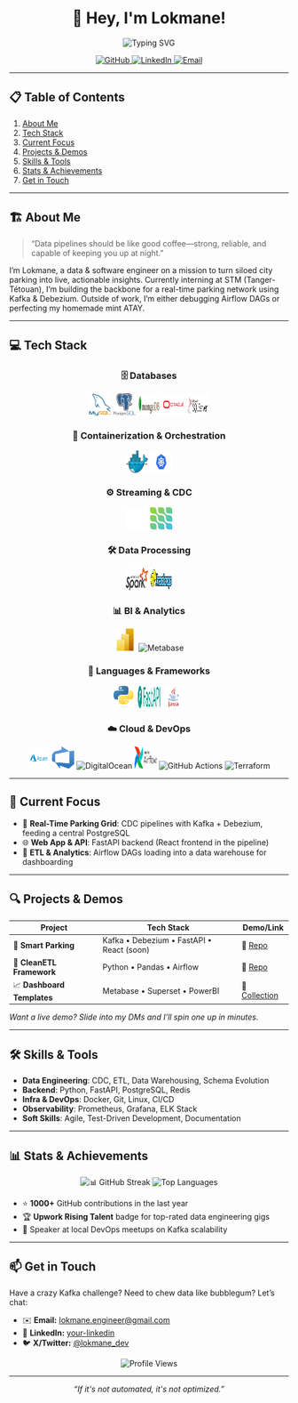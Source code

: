 <h1 align="center">👋 Hey, I'm Lokmane!</h1>
<p align="center">
  <img src="https://readme-typing-svg.herokuapp.com?font=Fira+Code&size=24&pause=1000&color=00ADB5&center=true&width=700&height=50&lines=Data+&+Software+Engineer;Kafka+&+Debezium+Wizard;Building+Real-Time+City+Solutions" alt="Typing SVG"/>
</p>

<div align="center">
  <!-- Socials & Shields -->
  <a href="https://github.com/lokmane101">
    <img src="https://img.shields.io/badge/GitHub-@lokmane101-181717?style=for-the-badge&logo=github" alt="GitHub"/>
  </a>
  <a href="https://www.linkedin.com/in/lokmane-akkouh">
    <img src="https://img.shields.io/badge/LinkedIn-Connect-blue?style=for-the-badge&logo=linkedin" alt="LinkedIn"/>
  </a>
  <a href="mailto:lokmaneakkouh10@gmail.com">
    <img src="https://img.shields.io/badge/Email-Hit%20Me%20Up-red?style=for-the-badge&logo=gmail" alt="Email"/>
  </a>
</div>

---

## 📋 Table of Contents
1. [About Me](#-about-me)  
2. [Tech Stack](#-tech-stack)  
3. [Current Focus](#-current-focus)  
4. [Projects & Demos](#-projects--demos)  
5. [Skills & Tools](#-skills--tools)  
6. [Stats & Achievements](#-stats--achievements)  
7. [Get in Touch](#-get-in-touch)  

---

## 🏗️ About Me
> “Data pipelines should be like good coffee—strong, reliable, and capable of keeping you up at night.”

I’m Lokmane, a data & software engineer on a mission to turn siloed city parking into live, actionable insights. Currently interning at STM (Tanger-Tétouan), I’m building the backbone for a real-time parking network using Kafka & Debezium. Outside of work, I’m either debugging Airflow DAGs or perfecting my homemade mint ATAY.  

---

## 💻 Tech Stack

<div align="center">

### 🗄️ Databases  
<p>
  <img src="./icons/mysql.png"        alt="MySQL"        width="40" height="40" />  
  <img src="./icons/postgres.png"     alt="PostgreSQL"   width="40" height="40" />  
  <img src="./icons/mongodb.png"      alt="MongoDB"      width="40" height="40" />  
  <img src="./icons/oracle.png"       alt="Oracle"       width="40" height="40" />  
  <img src="./icons/sqlserver.png"    alt="SQL Server"   width="40" height="40" />  
</p>

### 🐳 Containerization & Orchestration  
<p>
  <img src="./icons/docker.png"       alt="Docker"       width="40" height="40" />  
  <img src="./icons/kubernetes.png"   alt="Kubernetes"   width="40" height="40" />  
</p>

### ⚙️ Streaming & CDC  
<p>
  <img src="./icons/kafka.png"        alt="Kafka"        width="40" height="40" />  
  <img src="./icons/debezium.png"     alt="Debezium"     width="40" height="40" />  
</p>

### 🛠️ Data Processing  
<p>
  <img src="./icons/spark.png"        alt="Apache Spark" width="40" height="40" />  
  <img src="./icons/hadoop.png"       alt="Hadoop"       width="40" height="40" />  
</p>

### 📊 BI & Analytics  
<p>
  <img src="./icons/powerbi.png"      alt="Power BI"     width="40" height="40" />  
  <img src="./icons/metabase.png"     alt="Metabase"     width="40" height="40" />  
</p>

### 🔧 Languages & Frameworks  
<p>
  <img src="./icons/python.png"       alt="Python"       width="40" height="40" />  
  <img src="./icons/fastapi.png"      alt="FastAPI"      width="40" height="40" />  
  <img src="./icons/java.png"         alt="Java"         width="40" height="40" />  
</p>

### ☁️ Cloud & DevOps  
<p>
  <img src="./icons/azure.png"            alt="Azure"            width="40" height="40" />  
  <img src="./icons/azure_devops.png"     alt="Azure DevOps"     width="40" height="40" />  
  <img src="./icons/digitalocean.png"     alt="DigitalOcean"     width="40" height="40" />  
  <img src="./icons/airflow.png"          alt="Airflow"          width="40" height="40" />  
  <img src="./icons/github-actions.png"   alt="GitHub Actions"  width="40" height="40" />  
  <img src="./icons/terraform.png"        alt="Terraform"        width="40" height="40" />  
</p>

</div>



---

## 🎯 Current Focus
- 🚀 **Real-Time Parking Grid**: CDC pipelines with Kafka + Debezium, feeding a central PostgreSQL  
- 🌐 **Web App & API**: FastAPI backend (React frontend in the pipeline)  
- 🔄 **ETL & Analytics**: Airflow DAGs loading into a data warehouse for dashboarding  

---

## 🔍 Projects & Demos

| Project                   | Tech Stack                                       | Demo/Link                           |
|---------------------------|---------------------------------------------------|-------------------------------------|
| 🚗 **Smart Parking**      | Kafka • Debezium • FastAPI • React (soon)         | 🔗 [Repo](https://github.com/…)      |
| 🧹 **CleanETL Framework** | Python • Pandas • Airflow                         | 🔗 [Repo](https://github.com/…)      |
| 📈 **Dashboard Templates**| Metabase • Superset • PowerBI                     | 🔗 [Collection](https://….)          |

*Want a live demo? Slide into my DMs and I’ll spin one up in minutes.*

---

## 🛠️ Skills & Tools

- **Data Engineering**: CDC, ETL, Data Warehousing, Schema Evolution  
- **Backend**: Python, FastAPI, PostgreSQL, Redis  
- **Infra & DevOps**: Docker, Git, Linux, CI/CD  
- **Observability**: Prometheus, Grafana, ELK Stack  
- **Soft Skills**: Agile, Test-Driven Development, Documentation  

---

## 📊 Stats & Achievements

<p align="center">
  <img src="https://github-readme-streak-stats.herokuapp.com?user=lokmane-dev&theme=react-dark&hide_border=true" alt="📊 GitHub Streak"/>
  <img src="https://github-readme-stats.vercel.app/api/top-langs/?username=lokmane-dev&layout=compact&theme=react-dark&hide_border=true" alt="Top Languages"/>
</p>

- ⭐ **1000+** GitHub contributions in the last year  
- 🏆 **Upwork Rising Talent** badge for top-rated data engineering gigs  
- 💬 Speaker at local DevOps meetups on Kafka scalability  

---

## 📫 Get in Touch
Have a crazy Kafka challenge? Need to chew data like bubblegum? Let’s chat:

- ✉️ **Email:** lokmane.engineer@gmail.com  
- 💼 **LinkedIn:** [your-linkedin](https://linkedin.com/in/your-linkedin)  
- 🐦 **X/Twitter:** [@lokmane_dev](https://twitter.com/lokmane_dev)  

<div align="center">
  <img src="https://komarev.com/ghpvc/?username=lokmane-dev&style=flat-square" alt="Profile Views"/>
</div>

---

<p align="center"><em>“If it's not automated, it's not optimized.”</em></p>
